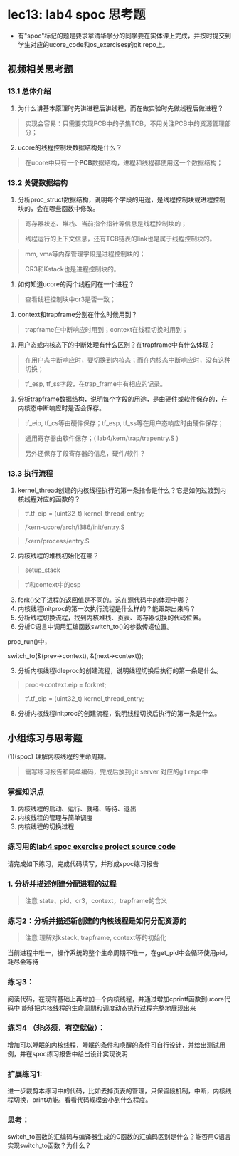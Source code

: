 # lec13: lab4 spoc 思考题

- 有"spoc"标记的题是要求拿清华学分的同学要在实体课上完成，并按时提交到学生对应的ucore_code和os_exercises的git repo上。

## 视频相关思考题

### 13.1 总体介绍

1. 为什么讲基本原理时先讲进程后讲线程，而在做实验时先做线程后做进程？

 > 实现会容易：只需要实现PCB中的子集TCB，不用关注PCB中的资源管理部分；

2. ucore的线程控制块数据结构是什么？

 > 在ucore中只有一个**PCB**数据结构，进程和线程都使用这一个数据结构；

### 13.2 关键数据结构

1. 分析proc_struct数据结构，说明每个字段的用途，是线程控制块或进程控制块的，会在哪些函数中修改。

 > 寄存器状态、堆栈、当前指令指针等信息是线程控制块的；
 >
 > 线程运行的上下文信息，还有TCB链表的link也是属于线程控制块的。

 > mm, vma等内存管理字段是进程控制块的；
 >
 > CR3和Kstack也是进程控制块的。

1. 如何知道ucore的两个线程同在一个进程？

 > 查看线程控制块中cr3是否一致；

1. context和trapframe分别在什么时候用到？

 > trapframe在中断响应时用到；context在线程切换时用到；

1. 用户态或内核态下的中断处理有什么区别？在trapframe中有什么体现？

 > 在用户态中断响应时，要切换到内核态；而在内核态中断响应时，没有这种切换；

 > tf_esp, tf_ss字段，在trap_frame中有相应的记录。

1. 分析trapframe数据结构，说明每个字段的用途，是由硬件或软件保存的，在内核态中断响应时是否会保存。

 > tf_eip, tf_cs等由硬件保存；tf_esp, tf_ss等在用户态响应时由硬件保存；

 > 通用寄存器由软件保存；( lab4/kern/trap/trapentry.S )
 >
 > 另外还保存了段寄存器的信息，硬件/软件？

### 13.3 执行流程

1. kernel_thread创建的内核线程执行的第一条指令是什么？它是如何过渡到内核线程对应的函数的？

 > tf.tf_eip = (uint32_t) kernel_thread_entry;

 > /kern-ucore/arch/i386/init/entry.S

 > /kern/process/entry.S

2. 内核线程的堆栈初始化在哪？

 > setup_stack

 > tf和context中的esp

3. fork()父子进程的返回值是不同的。这在源代码中的体现中哪？
4. 内核线程initproc的第一次执行流程是什么样的？能跟踪出来吗？
5. 分析线程切换流程，找到内核堆栈、页表、寄存器切换的代码位置。
6. 分析C语言中调用汇编函数switch_to()的参数传递位置。

proc_run()中，

switch_to(&(prev->context), &(next->context));

3. 分析内核线程idleproc的创建流程，说明线程切换后执行的第一条是什么。

 > proc->context.eip = forkret;

 > tf.tf_eip = (uint32_t) kernel_thread_entry;

8. 分析内核线程initproc的创建流程，说明线程切换后执行的第一条是什么。

 > 

## 小组练习与思考题

(1)(spoc) 理解内核线程的生命周期。

> 需写练习报告和简单编码，完成后放到git server 对应的git repo中

### 掌握知识点
1. 内核线程的启动、运行、就绪、等待、退出
2. 内核线程的管理与简单调度
3. 内核线程的切换过程

### 练习用的[lab4 spoc exercise project source code](https://github.com/chyyuu/ucore_lab/tree/master/related_info/lab4/lab4-spoc-discuss)


请完成如下练习，完成代码填写，并形成spoc练习报告

### 1. 分析并描述创建分配进程的过程

> 注意 state、pid、cr3，context，trapframe的含义

### 练习2：分析并描述新创建的内核线程是如何分配资源的

> 注意 理解对kstack, trapframe, context等的初始化


当前进程中唯一，操作系统的整个生命周期不唯一，在get_pid中会循环使用pid，耗尽会等待

### 练习3：

阅读代码，在现有基础上再增加一个内核线程，并通过增加cprintf函数到ucore代码中
能够把内核线程的生命周期和调度动态执行过程完整地展现出来

### 练习4 （非必须，有空就做）：

增加可以睡眠的内核线程，睡眠的条件和唤醒的条件可自行设计，并给出测试用例，并在spoc练习报告中给出设计实现说明

### 扩展练习1: 

进一步裁剪本练习中的代码，比如去掉页表的管理，只保留段机制，中断，内核线程切换，print功能。看看代码规模会小到什么程度。

### 思考：

switch_to函数的汇编码与编译器生成的C函数的汇编码区别是什么？能否用C语言实现switch_to函数？为什么？
